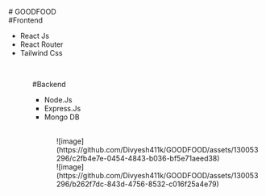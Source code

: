 


#   G O O D F O O D 
<br>
#Frontend
<ul><li>React Js</li>
<li>React Router</li>
<li>Tailwind Css</li>
<ul>
  <br>
  
#Backend
<ul>
<li>Node.Js</li>
<li>Express.Js</li>
<li>Mongo DB</li>
<ul>

<br>
 ![image](https://github.com/Divyesh411k/GOODFOOD/assets/130053296/c2fb4e7e-0454-4843-b036-bf5e71aeed38)
<br>
 ![image](https://github.com/Divyesh411k/GOODFOOD/assets/130053296/b262f7dc-843d-4756-8532-c016f25a4e79)
